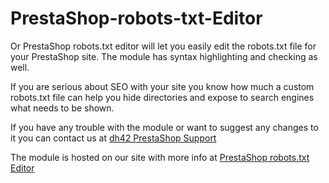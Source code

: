 # PrestaShop-robots-txt-Editor
Or PrestaShop robots.txt editor will let you easily edit the robots.txt file for your PrestaShop site. The module has syntax highlighting and checking as well.

If you are serious about SEO with your site you know how much a custom robots.txt file can help you hide directories and expose to search engines what needs to be shown. 

If you have any trouble with the module or want to suggest any changes to it you can contact us at [dh42 PrestaShop Support](https://dh42.com/ "PrestaShop Support")

The module is hosted on our site with more info at [PrestaShop robots.txt Editor](https://dh42.com/free-prestashop-modules/prestashop-robots-txt-module/ "Prestashop robots.txt Editor")
